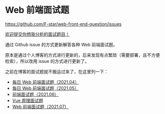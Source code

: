 
# Web 前端面试题

https://github.com/F-star/web-front-end-question/issues

[欢迎提交你想我分析的面试题目！](https://github.com/F-star/web-front-end-question/issues/11)

通过 Github issue 的方式更新解答各种 Web 前端面试题。

原本是通过个人博客的方式进行更新的，后来发现有点繁琐（需要部署，且不方便检索），所以改用 issue 的方式进行更新了。

之前在博客的面试题就不搬运过来了，在这里列一下：

- [每日 Web 前端面试题（2021.04）](https://blog.fstars.wang/2021/03/26/%E6%AF%8F%E6%97%A5-Web-%E5%89%8D%E7%AB%AF%E9%9D%A2%E8%AF%95%E9%A2%98%EF%BC%882021.04%EF%BC%89/)
- [每日 Web 前端面试题（2021.05）](https://blog.fstars.wang/2021/05/05/%E6%AF%8F%E6%97%A5-Web-%E5%89%8D%E7%AB%AF%E9%9D%A2%E8%AF%95%E9%A2%98%EF%BC%882021-05%EF%BC%89/)
- [前端面试题（2021.06）](https://blog.fstars.wang/2021/06/02/%E5%89%8D%E7%AB%AF%E9%9D%A2%E8%AF%95%E9%A2%98%EF%BC%882021-06%EF%BC%89/)
- [Vue 原理面试题](https://blog.fstars.wang/2021/06/01/Vue%E5%8E%9F%E7%90%86%E9%9D%A2%E8%AF%95%E9%A2%98/)
- [Web 前端面试题（2021.07）](https://blog.fstars.wang/2021/07/06/Web%E5%89%8D%E7%AB%AF%E9%9D%A2%E8%AF%95%E9%A2%98%EF%BC%882021-07%EF%BC%89/)

